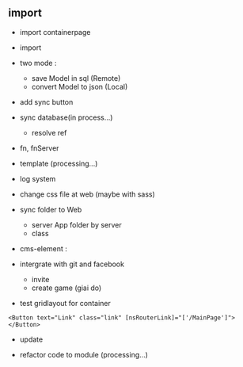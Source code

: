 ## import

* import containerpage
* import 

* two mode : 
    * save Model in sql (Remote)
    * convert Model to json (Local)

* add sync button

* sync database(in process...)
    * resolve ref

* fn, fnServer

* template (processing...)

* log system

* change css file at web (maybe with sass)

* sync folder to Web
    * server App folder by server
    * class
* cms-element : 

* intergrate with git and facebook 
    * invite
    * create game (giai do)
    
* test gridlayout for container


```
<Button text="Link" class="link" [nsRouterLink]="['/MainPage']"></Button>
```

* update

* refactor code to module (processing...)